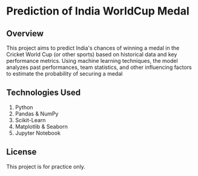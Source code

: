 # Prediction of India WorldCup Medal
## Overview
This project aims to predict India's chances of winning a medal in the Cricket World Cup (or other sports) based on historical data and key performance metrics. Using machine learning techniques, the model analyzes past performances, team statistics, and other influencing factors to estimate the probability of securing a medal
## Technologies Used
1. Python
2. Pandas & NumPy
3. Scikit-Learn
4. Matplotlib & Seaborn
5. Jupyter Notebook
## License
This project is for practice only.
